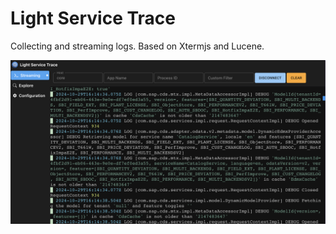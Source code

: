 # Light Service Trace

Collecting and streaming logs. Based on Xtermjs and Lucene.

![](doc/shortcut.png)
